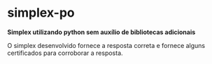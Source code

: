 # simplex-po

**Simplex utilizando python sem auxílio de bibliotecas adicionais**

O simplex desenvolvido fornece a resposta correta e fornece alguns certificados para corroborar a resposta.
